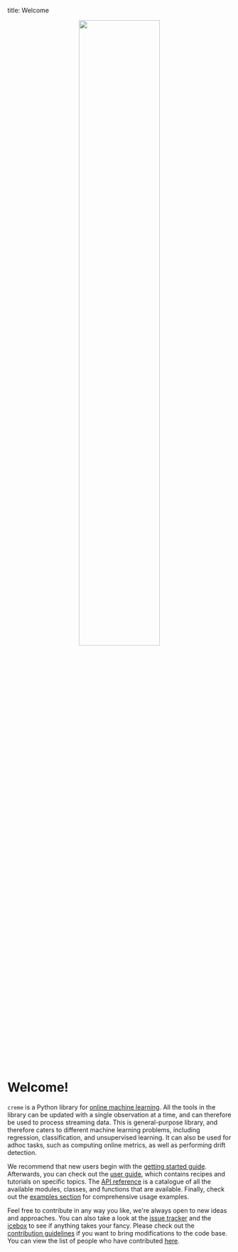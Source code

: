 title: Welcome

<div align="center">
    <img src="img/creme.svg" width="60%">
</div>

# Welcome!

`creme` is a Python library for [online machine learning](https://www.wikiwand.com/en/Online_machine_learning). All the tools in the library can be updated with a single observation at a time, and can therefore be used to process streaming data. This is general-purpose library, and therefore caters to different machine learning problems, including regression, classification, and unsupervised learning. It can also be used for adhoc tasks, such as computing online metrics, as well as performing drift detection.

We recommend that new users begin with the [getting started guide](getting-started.md). Afterwards, you can check out the [user guide](user-guide/reading-data), which contains recipes and tutorials on specific topics. The [API reference](api/overview) is a catalogue of all the available modules, classes, and functions that are available. Finally, check out the [examples section](examples/batch-to-online) for comprehensive usage examples.

Feel free to contribute in any way you like, we're always open to new ideas and approaches. You can also take a look at the [issue tracker](https://github.com/creme-ml/creme/issues) and the [icebox](https://github.com/creme-ml/creme/projects/2) to see if anything takes your fancy. Please check out the [contribution guidelines](https://github.com/creme-ml/creme/blob/master/CONTRIBUTING.md) if you want to bring modifications to the code base. You can view the list of people who have contributed [here](https://github.com/creme-ml/creme/graphs/contributors).

